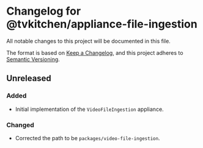 # Changelog for @tvkitchen/appliance-file-ingestion

All notable changes to this project will be documented in this file.

The format is based on [Keep a Changelog](https://keepachangelog.com/en/1.0.0/),
and this project adheres to [Semantic Versioning](https://semver.org/spec/v2.0.0.html).

## Unreleased

### Added
- Initial implementation of the `VideoFileIngestion` appliance.

### Changed
- Corrected the path to be `packages/video-file-ingestion`.
